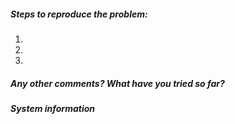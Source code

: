 ##### Steps to reproduce the problem:

1.
2.
3.


##### Any other comments? What have you tried so far?



##### System information

<!-- Paste the output of "mitmproxy --version" here. -->


<!-- Please use StackOverflow (https://stackoverflow.com/questions/tagged/mitmproxy) for support/how-to questions. Thanks! :) -->
